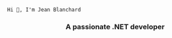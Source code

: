     Hi 👋, I'm Jean Blanchard
<h3 align="center">A passionate .NET developer</h3>
<!-- BEGIN YOUTUBE-CARDS -->
<!-- END YOUTUBE-CARDS -->
